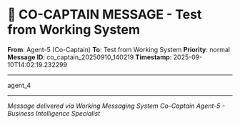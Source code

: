 # 🚨 CO-CAPTAIN MESSAGE - Test from Working System

**From**: Agent-5 (Co-Captain)
**To**: Test from Working System
**Priority**: normal
**Message ID**: co_captain_20250910_140219
**Timestamp**: 2025-09-10T14:02:19.232299

---

agent_4

---

*Message delivered via Working Messaging System*
*Co-Captain Agent-5 - Business Intelligence Specialist*
